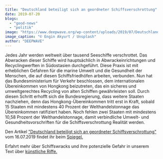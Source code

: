 ```yaml
---
title: "Deutschland beteiligt sich an geordneter Schiffsverschrottung"
date: 2019-07-20
blogs: 
  - "good-news"
  - "politik"
image: "https://www.deepwave.org/wp-content/uploads/2019/07/Deutschland_beteiligt_sich_an_geordneter_Schiffsverschrottung.jpg"
image_caption: "© Engin Akyurt / Unsplash"
author: "DEEPWAVE"
---
```


Jedes Jahr werden weltweit über tausend Seeschiffe verschrottet. Das Abwracken dieser Schiffe wird hauptsächlich in Abwrackeinrichtungen und Recyclingwerften in Südostasien durchgeführt. Diese Praxis ist mit erheblichen Gefahren für die marine Umwelt und die Gesundheit der Menschen, die auf diesen Schiffsfriedhöfen arbeiten, verbunden. Nun hat das Bundesministerium für Verkehr beschlossen, dem internationalen Übereinkommen von Hongkong beizutreten, das ein sicheres und umweltgerechtes Recycling von alten Schiffen gewährleisten soll. Durch diesen Schritt erhofft sich die Bundesregierung, dass weitere Staaten nachziehen, denn das Hongkong-Übereinkommen tritt erst in Kraft, sobald 15 Staaten mit mindestens 40 Prozent der Welthandelstonnage das Übereinkommen ratifiziert haben. Noch fehlen zwei Staaten mit mindestens 10,58 Prozent der Welthandelstonnage, damit verbindliche Umwelt- und Gesundheitsvorschriften für die Schiffsverschrottung Realität werden.

Den Artikel ["Deutschland beteiligt sich an geordneter Schiffsverschrottung"](https://www.spiegel.de/wirtschaft/soziales/berlin-tritt-abkommen-zur-schiffs-entsorgung-bei-a-1277542.html) vom 16.07.2019 findet ihr beim [Spiegel.](https://www.spiegel.de/)

Erfahrt mehr über Schiffswracks und ihre potenzielle Gefahr in unserem Text über [künstliche Riffe.](https://www.deepwave.org/die-ozeane/kuestenschutz/#Kuenstliche_Riffe)
